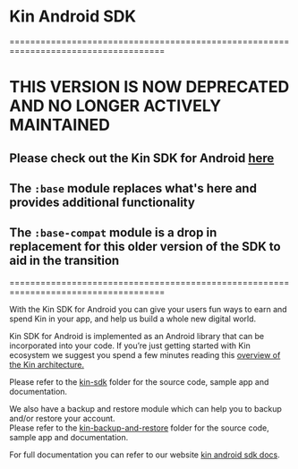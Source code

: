 # Kin Android SDK
====================================================================================
# THIS VERSION IS NOW DEPRECATED AND NO LONGER ACTIVELY MAINTAINED
## Please check out the Kin SDK for Android [here](https://github.com/kinecosystem/kin-android)
## The `:base` module replaces what's here and provides additional functionality
## The `:base-compat` module is a drop in replacement for this older version of the SDK to aid in the transition
====================================================================================

With the Kin SDK for Android you can give your users fun ways to earn and spend Kin in your app, and help us build a whole new digital world.

Kin SDK for Android is implemented as an Android library that can be incorporated into your code. If you’re just getting started with Kin ecosystem we suggest you spend a few minutes reading this [overview of the Kin architecture.](https://kinecosystem.github.io/kin-website-docs/docs/kin-architecture-overview)

Please refer to the [kin-sdk](https://github.com/kinecosystem/kin-sdk-android/tree/master/kin-sdk) folder for the source code, sample app and documentation. 

We also have a backup and restore module which can help you to backup and/or restore your account.  
Please refer to the [kin-backup-and-restore](https://github.com/kinecosystem/kin-sdk-android/tree/master/kin-backup-and-restore) folder for the source code, sample app and documentation.

For full documentation you can refer to our website [kin android sdk docs](https://kinecosystem.github.io/kin-website-docs/docs/documentation/android-sdk).
